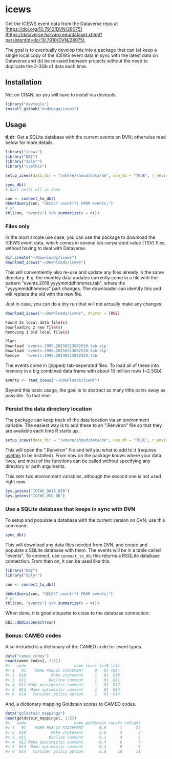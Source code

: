 <!-- README.md is generated from README.Rmd. Please edit that file -->
icews
=====

Get the ICEWS event data from the Dataverse repo at [https://doi.org/10.7910/DVN/28075](https://dataverse.harvard.edu/dataset.xhtml?persistentId=doi:10.7910/DVN/28075).

The goal is to eventually develop this into a package that can (a) keep a single local copy of the ICEWS event data in sync with the latest data on Dataverse and (b) be re-used between projects without the need to duplicate the 2-3Gb of data each time.

Installation
------------

Not on CRAN, so you will have to install via devtools:

``` r
library("devtools")
install_github("andybega/icews")
```

Usage
-----

**tl;dr**: Get a SQLite database with the current events on DVN; otherwise read below for more details.

``` r
library("icews")
library("DBI")
library("dplyr")
library("usethis")

setup_icews(data_dir = "/where/shoud/data/be", use_db = "TRUE", r_environ = TRUE)

sync_db()
# Wait until all is done

con <- connect_to_db()
dbGetQuery(con, "SELECT count(*) FROM events;")
# or
tbl(con, "events") %>% summarize(n = n())
```

### Files only

In the most simple use case, you can use the package to download the ICEWS event data, which comes in several tab-serparated value (TSV) files, without having to deal with Dataverse.

``` r
dir.create("~/Downloads/icews")
download_icews("~/Downloads/icews")
```

This will conventiently also re-use and update any files already in the same directory. E.g. the monthly data updates currently come in a file with the pattern "events.2018.yyyymmddhhmmss.tab", where the "yyyymmddhhmmss" part changes. The downloader can identify this and will replace the old with the new file.

Just in case, you can do a dry run that will not actually make any changes:

``` r
download_icews("~/Downloads/icews", dryrun = TRUE)
```

``` bash
Found 25 local data file(s)
Downloading 2 new file(s)
Removing 1 old local file(s)

Plan:
Download 'events.1995.20150313082510.tab.zip'
Download 'events.1996.20150313082528.tab.zip'
Remove   'events.1996.20140313082528.tab'
```

The events come in (zipped) tab-seperated files. To load all of these into memory in a big combined data frame with about 16 million rows (~2.5Gb):

``` r
events <- read_icews("~/Downloads/icews")
```

Beyond this basic usage, the goal is to abstract as many little pains away as possible. To that end:

### Persist the data directory location

The package can keep track of the data location via an environment variable. The easiest way is to add these to an ".Renviron" file so that they are available each time R starts up.

``` r
setup_icews(data_dir = "/where/shoud/data/be", use_db = "TRUE", r_environ = TRUE)
```

This will open the ".Renviron" file and tell you what to add to it (requires [usethis](https://cran.r-project.org/package=usethis) to be installed). From now on the package knows where your data lives, and most of the functions can be called without specifying any directory or path arguments.

This sets two environment variables, although the second one is not used right now.

``` r
Sys.getenv("ICEWS_DATA_DIR")
Sys.getenv("ICEWS_USE_DB")
```

### Use a SQLite database that keeps in sync with DVN

To setup and populate a database with the current version on DVN, use this command:

``` r
sync_db()
```

This will download any data files needed from DVN, and create and populate a SQLite database with them. The events will be in a table called "events". To connect, use `connect_to_db`; this returns a RSQLite database connection. From then on, it can be used like this:

``` r
library("DBI")
library("dplyr")

con <- connect_to_db()

dbGetQuery(con, "SELECT count(*) FROM events;")
# or
tbl(con, "events") %>% summarize(n = n())
```

When done, it is good etiquette to close to the database connection:

``` r
DBI::dbDisconnect(con)
```

### Bonus: CAMEO codes

Also included is a dictionary of the CAMEO code for event types.

``` r
data("cameo_codes")
head(cameo_codes[, 1:5])
#>   code                     name level lvl0 lvl1
#> 1   01    MAKE PUBLIC STATEMENT     0   01 <NA>
#> 2  010           Make statement     1   01  010
#> 3  011          Decline comment     1   01  011
#> 4  012 Make pessimistic comment     1   01  012
#> 5  013  Make optimistic comment     1   01  013
#> 6  014   Consider policy option     1   01  014
```

And, a dictionary mapping Goldstein scores to CAMEO codes.

``` r
data("goldstein_mappings")
head(goldstein_mappings[, 1:5])
#>   code                     name goldstein nsLeft nsRight
#> 1   01    MAKE PUBLIC STATEMENT       0.0      1      22
#> 2  010           Make statement       0.0      2       3
#> 3  011          Decline comment      -0.1      4       5
#> 4  012 Make pessimistic comment      -0.4      6       7
#> 5  013  Make optimistic comment       0.4      8       9
#> 6  014   Consider policy option       0.0     10      11
```
